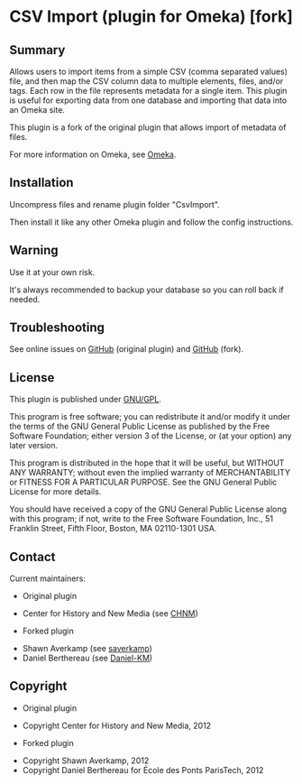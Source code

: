 
CSV Import (plugin for Omeka) [fork]
=============================


Summary
-------

Allows users to import items from a simple CSV (comma separated values) file,
and then map the CSV column data to multiple elements, files, and/or tags. Each
row in the file represents metadata for a single item. This plugin is useful
for exporting data from one database and importing that data into an Omeka site.

This plugin is a fork of the original plugin that allows import of metadata of
files.

For more information on Omeka, see [Omeka][1].


Installation
------------

Uncompress files and rename plugin folder "CsvImport".

Then install it like any other Omeka plugin and follow the config instructions.


Warning
-------

Use it at your own risk.

It's always recommended to backup your database so you can roll back if needed.


Troubleshooting
---------------

See online issues on [GitHub][2] (original plugin) and [GitHub][3] (fork).


License
-------

This plugin is published under [GNU/GPL][4].

This program is free software; you can redistribute it and/or modify it under
the terms of the GNU General Public License as published by the Free Software
Foundation; either version 3 of the License, or (at your option) any later
version.

This program is distributed in the hope that it will be useful, but WITHOUT
ANY WARRANTY; without even the implied warranty of MERCHANTABILITY or FITNESS
FOR A PARTICULAR PURPOSE. See the GNU General Public License for more
details.

You should have received a copy of the GNU General Public License along with
this program; if not, write to the Free Software Foundation, Inc.,
51 Franklin Street, Fifth Floor, Boston, MA 02110-1301 USA.


Contact
-------

Current maintainers:

- Original plugin
* Center for History and New Media (see [CHNM][5])

- Forked plugin
* Shawn Averkamp (see [saverkamp][6])
* Daniel Berthereau (see [Daniel-KM][7])


Copyright
---------

- Original plugin
* Copyright Center for History and New Media, 2012

- Forked plugin
* Copyright Shawn Averkamp, 2012
* Copyright Daniel Berthereau for École des Ponts ParisTech, 2012


[1]: http://www.omeka.org "Omeka.org"
[2]: https://github.com/omeka/plugin-CsvImport/Issues "GitHub CsvImport"
[3]: https://github.com/saverkamp/plugin-CsvImport/Issues "GitHub CsvImport fork"
[4]: https://www.gnu.org/licenses/gpl-3.0.html "GNU/GPL"
[5]: https://github.com/omeka "CHNM"
[6]: https://github.com/saverkamp "saverkamp"
[7]: https://github.com/Daniel-KM "Daniel Berthereau"
